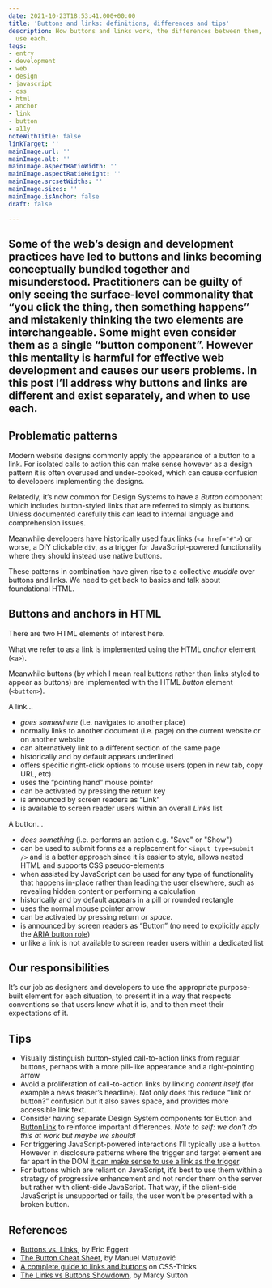 ```yaml
---
date: 2021-10-23T18:53:41.000+00:00
title: 'Buttons and links: definitions, differences and tips'
description: How buttons and links work, the differences between them, and when to
  use each.
tags:
- entry
- development
- web
- design
- javascript
- css
- html
- anchor
- link
- button
- a11y
noteWithTitle: false
linkTarget: ''
mainImage.url: ''
mainImage.alt: ''
mainImage.aspectRatioWidth: ''
mainImage.aspectRatioHeight: ''
mainImage.srcsetWidths: ''
mainImage.sizes: ''
mainImage.isAnchor: false
draft: false

---
```

Some of the web’s design and development practices have led to buttons and links becoming conceptually bundled together and misunderstood. Practitioners can be guilty of only seeing the surface-level commonality that “you click the thing, then something happens” and mistakenly thinking the two elements are interchangeable. Some might even consider them as a single “button component”. However this mentality is harmful for effective web development and causes our users problems. In this post I’ll address why buttons and links are different and exist separately, and when to use each.
---

## Problematic patterns

Modern website designs commonly apply the appearance of a button to a link. For isolated calls to action this can make sense however as a design pattern it is often overused and under-cooked, which can cause confusion to developers implementing the designs.

Relatedly, it’s now common for Design Systems to have a _Button_ component which includes button-styled links that are referred to simply as buttons. Unless documented carefully this can lead to internal language and comprehension issues.

Meanwhile developers have historically used [faux links](https://www.htmhell.dev/8-anchor-tag-used-as-button/) (`<a href="#">`) or worse, a DIY clickable `div`, as a trigger for JavaScript-powered functionality where they should instead use native buttons.

These patterns in combination have given rise to a collective _muddle_ over buttons and links. We need to get back to basics and talk about foundational HTML.

## Buttons and anchors in HTML

There are two HTML elements of interest here.

What we refer to as a link is implemented using the HTML _anchor_ element (`<a>`).

Meanwhile buttons (by which I mean real buttons rather than links styled to appear as buttons) are implemented with the HTML _button_ element (`<button>`).

A link…

* _goes somewhere_ (i.e. navigates to another place)
* normally links to another document (i.e. page) on the current website or on another website
* can alternatively link to a different section of the same page
* historically and by default appears underlined
* offers specific right-click options to mouse users (open in new tab, copy URL, etc)
* uses the “pointing hand” mouse pointer
* can be activated by pressing the return key
* is announced by screen readers as “Link”
* is available to screen reader users within an overall _Links_ list

A button…

* _does something_ (i.e. performs an action e.g. "Save" or "Show")
* can be used to submit forms as a replacement for `<input type=submit />` and is a better approach since it is easier to style, allows nested HTML and supports CSS pseudo-elements
* when assisted by JavaScript can be used for any type of functionality that happens in-place rather than leading the user elsewhere, such as revealing hidden content or performing a calculation 
* historically and by default appears in a pill or rounded rectangle
* uses the normal mouse pointer arrow
* can be activated by pressing return _or space._
* is announced by screen readers as “Button” (no need to explicitly apply the [ARIA button role](https://developer.mozilla.org/en-US/docs/Web/Accessibility/ARIA/Roles/button_role))
* unlike a link is not available to screen reader users within a dedicated list

## Our responsibilities

It’s our job as designers and developers to use the appropriate purpose-built element for each situation, to present it in a way that respects conventions so that users know what it is, and to then meet their expectations of it.

## Tips

* Visually distinguish button-styled call-to-action links from regular buttons, perhaps with a more pill-like appearance and a right-pointing arrow
* Avoid a proliferation of call-to-action links by linking _content itself_ (for example a news teaser’s headline). Not only does this reduce “link or button?” confusion but it also saves space, and provides more accessible link text.
* Consider having separate Design System components for Button and [ButtonLink](https://seek-oss.github.io/braid-design-system/components/ButtonLink/) to reinforce important differences. _Note to self: we don’t do this at work but maybe we should!_
* For triggering JavaScript-powered interactions I’ll typically use a `button`. However in disclosure patterns where the trigger and target element are far apart in the DOM [it can make sense to use a link as the trigger](https://fuzzylogic.me/posts/2021-01-24-adactio-journalaccessible-interactions/).
* For buttons which are reliant on JavaScript, it’s best to use them within a strategy of progressive enhancement and not render them on the server but rather with client-side JavaScript. That way, if the client-side JavaScript is unsupported or fails, the user won’t be presented with a broken button.

## References

* [Buttons vs. Links](https://yatil.net/blog/buttons-vs-links), by Eric Eggert
* [The Button Cheat Sheet](https://www.buttoncheatsheet.com/), by Manuel Matuzović
* [A complete guide to links and buttons](https://css-tricks.com/a-complete-guide-to-links-and-buttons/) on CSS-Tricks
* [The Links vs Buttons Showdown](https://speakerdeck.com/marcysutton/the-links-vs-buttons-showdown), by Marcy Sutton
